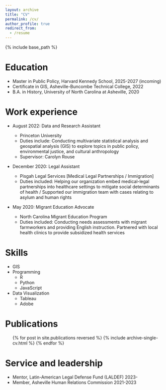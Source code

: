 ```yaml
---
layout: archive
title: "CV"
permalink: /cv/
author_profile: true
redirect_from:
  - /resume
---
```


{% include base_path %}

Education
======
* Master in Public Policy, Harvard Kennedy School, 2025-2027 (incoming)
* Certificate in GIS, Asheville-Buncombe Technical College, 2022
* B.A. in History, University of North Carolina at Asheville, 2020

Work experience
======
* August 2022: Data and Research Assistant
  * Princeton University
  * Duties include: Conducting multivariate statistical analysis and geospatial analysis (GIS) to explore topics in public policy, environmental justice, and cultural anthropology
  * Supervisor: Carolyn Rouse

* December 2020: Legal Assistant
  * Pisgah Legal Services [Medical Legal Partnerships / Immigration] 
  * Duties included: Helping our organization embed medical-legal partnerships into healthcare settings to mitigate social determinants of health / Supported our immigration team with cases relating to asylum and human rights
    

* May 2020: Migrant Education Advocate
  * North Carolina Migrant Education Program
  * Duties included: Conducting needs assessments with migrant farmworkers and providing English instruction. Partnered with local health clinics to provide subsidized health services
  
Skills
======
* GIS
* Programming
  * R
  * Python
  * JavaScript
* Data Visualization
  * Tableau
  * Adobe 

Publications
======
  <ul>{% for post in site.publications reversed %}
    {% include archive-single-cv.html %}
  {% endfor %}</ul>
    
Service and leadership
======
* Mentor, Latin-American Legal Defense Fund (LALDEF) 2023-
* Member, Asheville Human Relations Commission 2021-2023
